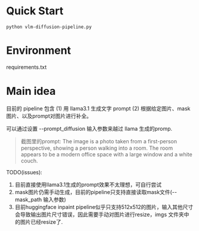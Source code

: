 # Quick Start

`python vlm-diffusion-pipeline.py`

# Environment

requirements.txt

# Main idea

目前的 pipeline 包含 (1) 用 llama3.1 生成文字 prompt (2) 根据给定图片、mask图片、以及prompt对图片进行补全。

可以通过设置 --prompt_diffusion 输入参数来越过 llama 生成的promp. 

> 截图里的prompt: The image is a photo taken from a first-person perspective, showing a person walking into a room. The room appears to be a modern office space with a large window and a white couch.

TODO(issues):
1. 目前直接使用llama3.1生成的prompt效果不太理想，可自行尝试
2. mask图片仍需手动生成，目前的pipeline只支持直接读取mask文件(--mask_path 输入参数)
3. 目前huggingface inpaint pipeline似乎只支持512x512的图片，输入其他尺寸会导致输出图片尺寸错误，因此需要手动对图片进行resize，imgs 文件夹中的图片已经resize了.

